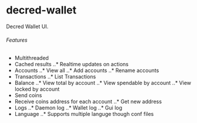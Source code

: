 # decred-wallet
Decred Wallet UI.

###### Features
* Multithreaded
* Cached results
..* Realtime updates on actions
* Accounts
..* View all
..* Add accounts
..* Rename accounts
* Transactions
..* List Transactions
* Balance
..* View total by account
..* View spendable by account
..* View locked by account
* Send coins
* Receive coins address for each account
..* Get new address
* Logs
..* Daemon log
..* Wallet log
..* Gui log
* Language
..* Supports multiple languge though conf files
